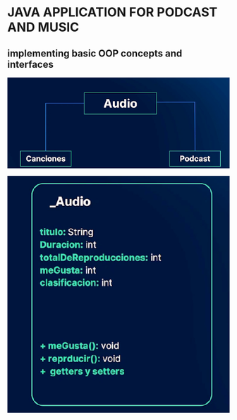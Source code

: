# JAVA APPLICATION FOR PODCAST AND MUSIC

## implementing basic OOP concepts and interfaces


![img.png](img.png)

![img_1.png](img_1.png)

